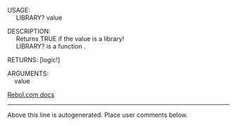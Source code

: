 USAGE:  
&nbsp;&nbsp;&nbsp;&nbsp;&nbsp;LIBRARY?&nbsp;value&nbsp;  
  
DESCRIPTION:  
&nbsp;&nbsp;&nbsp;&nbsp;&nbsp;Returns&nbsp;TRUE&nbsp;if&nbsp;the&nbsp;value&nbsp;is&nbsp;a&nbsp;library!  
&nbsp;&nbsp;&nbsp;&nbsp;&nbsp;LIBRARY?&nbsp;is&nbsp;a&nbsp;function&nbsp;.  
  
RETURNS:&nbsp;[logic!]  
  
ARGUMENTS:  
&nbsp;&nbsp;&nbsp;&nbsp;value  

[Rebol.com docs](http://www.rebol.com/r3/docs/functions/library-q.html)
___
Above this line is autogenerated. Place user comments below.
